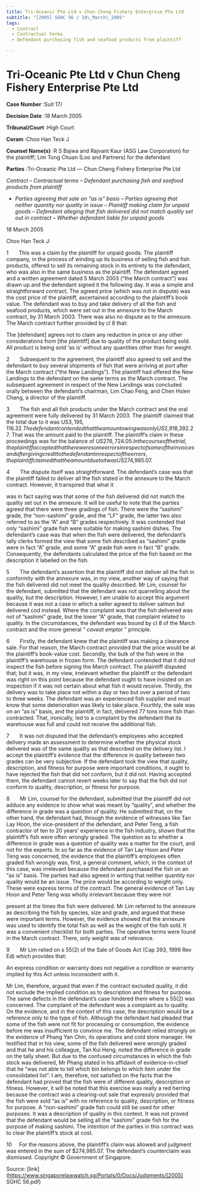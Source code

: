 ```yaml
---
title: Tri-Oceanic Pte Ltd v Chun Cheng Fishery Enterprise Pte Ltd
subtitle: "[2005] SGHC 56 / 18\_March\_2005"
tags:
  - Contract
  - Contractual terms
  - Defendant purchasing fish and seafood products from plaintiff

---
```

# Tri-Oceanic Pte Ltd v Chun Cheng Fishery Enterprise Pte Ltd 



**Case Number** :Suit 17/ 

**Decision Date** :18 March 2005 

**Tribunal/Court** :High Court 

**Coram** :Choo Han Teck J 

**Counsel Name(s)** :R S Bajwa and Rajvant Kaur (ASG Law Corporation) for the plaintiff; Lim Tong Chuan (Loo and Partners) for the defendant 

**Parties** :Tri-Oceanic Pte Ltd — Chun Cheng Fishery Enterprise Pte Ltd 

_Contract_ – _Contractual terms_ – _Defendant purchasing fish and seafood products from plaintiff_ 

- _Parties agreeing that sale on "as is" basis_ – _Parties agreeing that neither quantity nor quality in issue_ – _Plaintiff making claim for unpaid goods_ – _Defendant alleging that fish delivered did not match quality set out in contract_ – _Whether defendant liable for unpaid goods_ 

18 March 2005 

Choo Han Teck J: 

1       This was a claim by the plaintiff for unpaid goods. The plaintiff company, in the process of winding up its business of selling fish and fish products, offered to sell its remaining stock in its entirety to the defendant, who was also in the same business as the plaintiff. The defendant agreed and a written agreement dated 5 March 2003 (“the March contract”) was drawn up and the defendant signed it the following day. It was a simple and straightforward contract. The agreed price (which was not in dispute) was the cost price of the plaintiff, ascertained according to the plaintiff’s book value. The defendant was to buy and take delivery of all the fish and seafood products, which were set out in the annexure to the March contract, by 31 March 2003. There was also no dispute as to the annexure. The March contract further provided by cl 8 that: 

 The [defendant] agrees not to claim any reduction in price or any other considerations from [the plaintiff] due to quality of the product being sold. All product is being sold ‘as is’ without any quantities other than for weight. 

2       Subsequent to the agreement, the plaintiff also agreed to sell and the defendant to buy several shipments of fish that were arriving at port after the March contract (“the New Landings”). The plaintiff had offered the New Landings to the defendant on the same terms as the March contract. The subsequent agreement in respect of the New Landings was concluded orally between the defendant’s chairman, Lim Chao Feng, and Chen Hsien Chang, a director of the plaintiff. 

3       The fish and all fish products under the March contract and the oral agreement were fully delivered by 31 March 2003. The plaintiff claimed that the total due to it was US$3,195,116.32. The defendant contended that the amount owing was only US$2,918,392.27. That was the amount paid to the plaintiff. The plaintiff’s claim in these proceedings was for the balance of US$276,724.05. In the course of the trial, the plaintiff accepted that there were some errors in respect of some of the invoices and after giving credit to the defendant in respect of the errors, the plaintiff claimed that the amount due to it was US$274,985.07. 

4       The dispute itself was straightforward. The defendant’s case was that the plaintiff failed to deliver all the fish stated in the annexure to the March contract. However, it transpired that what it 


was in fact saying was that some of the fish delivered did not match the quality set out in the annexure. It will be useful to note that the parties agreed that there were three gradings of fish. There were the “sashimi” grade, the “non-sashimi” grade, and the “LF” grade, the latter two also referred to as the “A” and “B” grades respectively. It was contended that only “sashimi” grade fish were suitable for making sashimi dishes. The defendant’s case was that when the fish were delivered, the defendant’s tally clerks formed the view that some fish described as “sashimi” grade were in fact “A” grade, and some “A” grade fish were in fact “B” grade. Consequently, the defendants calculated the price of the fish based on the description it labelled on the fish. 

5       The defendant’s assertion that the plaintiff did not deliver all the fish in conformity with the annexure was, in my view, another way of saying that the fish delivered did not meet the quality described. Mr Lim, counsel for the defendant, submitted that the defendant was not quarrelling about the quality, but the description. However, I am unable to accept this argument because it was not a case in which a seller agreed to deliver salmon but delivered cod instead. Where the complaint was that the fish delivered was not of “sashimi” grade, but the lower “A” grade, that complaint related to quality. In the circumstances, the defendant was bound by cl 8 of the March contract and the more general “ _caveat emptor_ ” principle. 

6       Firstly, the defendant knew that the plaintiff was making a clearance sale. For that reason, the March contract provided that the price would be at the plaintiff’s book-value cost. Secondly, the bulk of the fish were in the plaintiff’s warehouse in frozen form. The defendant contended that it did not inspect the fish before signing the March contract. The plaintiff disputed that; but it was, in my view, irrelevant whether the plaintiff or the defendant was right on this point because the defendant ought to have insisted on an inspection if it was not certain about what fish it would receive. Thirdly, the delivery was to take place not within a day or two but over a period of two to three weeks. The defendant was an experienced fish supplier and must know that some deterioration was likely to take place. Fourthly, the sale was on an “as is” basis, and the plaintiff, in fact, delivered 77 tons more fish than contracted. That, ironically, led to a complaint by the defendant that its warehouse was full and could not receive the additional fish. 

7       It was not disputed that the defendant’s employees who accepted delivery made an assessment to determine whether the physical stock delivered was of the same quality as that described on the delivery list. I accept the plaintiff’s evidence that the difference in quality between two grades can be very subjective. If the defendant took the view that quality, description, and fitness for purpose were important conditions, it ought to have rejected the fish that did not conform, but it did not. Having accepted them, the defendant cannot revert weeks later to say that the fish did not conform to quality, description, or fitness for purpose. 

8       Mr Lim, counsel for the defendant, submitted that the plaintiff did not adduce any evidence to show what was meant by “quality”, and whether the difference in grade was a question of quality. He submitted that, on the other hand, the defendant had, through the evidence of witnesses like Tan Lay Hoon, the vice-president of the defendant, and Peter Teng, a fish contractor of ten to 20 years’ experience in the fish industry, shown that the plaintiff’s fish were often wrongly graded. The question as to whether a difference in grade was a question of quality was a matter for the court, and not for the experts. In so far as the evidence of Tan Lay Hoon and Peter Teng was concerned, the evidence that the plaintiff’s employees often graded fish wrongly was, first, a general comment, which, in the context of this case, was irrelevant because the defendant purchased the fish on an “as is” basis. The parties had also agreed in writing that neither quantity nor quality would be an issue. The price would be according to weight only. These were express terms of the contract. The general evidence of Tan Lay Hoon and Peter Teng was wholly irrelevant because they were not 


present at the times the fish were delivered. Mr Lim referred to the annexure as describing the fish by species, size and grade, and argued that these were important terms. However, the evidence showed that the annexure was used to identify the total fish as well as the weight of the fish sold. It was a convenient checklist for both parties. The operative terms were found in the March contract. There, only weight was of relevance. 

9       Mr Lim relied on s 55(2) of the Sale of Goods Act (Cap 393, 1999 Rev Ed) which provides that: 

 An express condition or warranty does not negative a condition or warranty implied by this Act unless inconsistent with it. 

Mr Lim, therefore, argued that even if the contract excluded quality, it did not exclude the implied condition as to description and fitness for purpose. The same defects in the defendant’s case hindered them where s 55(2) was concerned. The complaint of the defendant was a complaint as to quality. On the evidence, and in the context of this case, the description would be a reference only to the type of fish. Although the defendant had pleaded that some of the fish were not fit for processing or consumption, the evidence before me was insufficient to convince me. The defendant relied strongly on the evidence of Phang Yan Chin, its operations and cold store manager. He testified that in his view, some of the fish delivered were wrongly graded and that he and his colleague, Tan Kui Heng, noted the difference in grade on the tally sheet. But due to the confused circumstances in which the fish stock was delivered, Mr Phang stated in his affidavit of evidence-in-chief that he “was not able to tell which bin belongs to which item under the consolidated list”. I am, therefore, not satisfied on the facts that the defendant had proved that the fish were of different quality, description or fitness. However, it will be noted that this exercise was really a red herring because the contract was a clearing-out sale that expressly provided that the fish were sold “as is” with no reference to quality, description, or fitness for purpose. A “non-sashimi” grade fish could still be used for other purposes. It was a description of quality in this context. It was not proved that the defendant would be selling all the “sashimi” grade fish for the purpose of making sashimi. The intention of the parties in this contract was to clear the plaintiff’s stock at cost. 

10     For the reasons above, the plaintiff’s claim was allowed and judgment was entered in the sum of $274,985.07. The defendant’s counterclaim was dismissed. Copyright © Government of Singapore. 


Source: [link](https://www.singaporelawwatch.sg/Portals/0/Docs/Judgments/[2005] SGHC 56.pdf)

